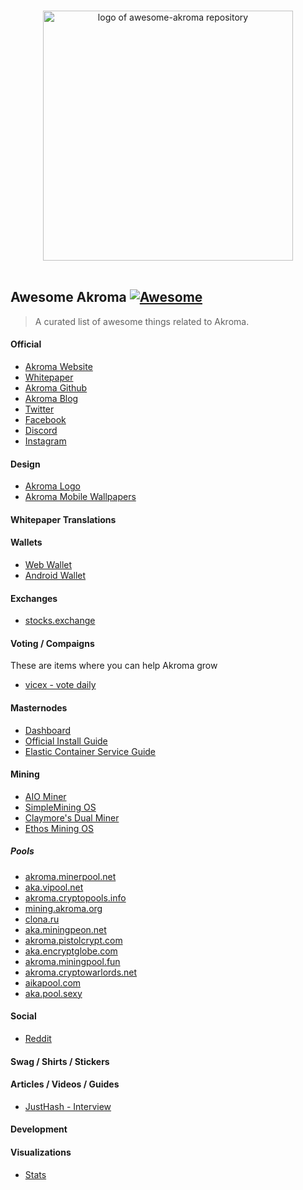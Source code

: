 <p align="center">
  <br>
  <img width="400" src="./logo.svg" alt="logo of awesome-akroma repository">
  <br>
  <br>
</p>

## Awesome Akroma [![Awesome](https://cdn.rawgit.com/sindresorhus/awesome/d7305f38d29fed78fa85652e3a63e154dd8e8829/media/badge.svg)](https://github.com/sindresorhus/awesome)

> A curated list of awesome things related to Akroma.

#### Official
- [Akroma Website](https://akroma.io/)
- [Whitepaper](http://bit.ly/2EMQ4E4)
- [Akroma Github](https://github.com/akroma-project/)
- [Akroma Blog](https://medium.com/akroma)
- [Twitter](https://twitter.com/akroma_io/)
- [Facebook](https://www.facebook.com/AkromaIO/)
- [Discord](https://discordapp.com/invite/KWC8wtT)
- [Instagram](https://instagram.com/akroma.io)

#### Design
- [Akroma Logo](http://bit.ly/akroma-logo)
- [Akroma Mobile Wallpapers](http://bit.ly/akroma-mobile-wallpapers-01)


#### Whitepaper Translations

#### Wallets
- [Web Wallet](https://wallet.akroma.io/)
- [Android Wallet](https://play.google.com/store/apps/details?id=com.wallet.crypto.akroma&hl=en)

#### Exchanges
- [stocks.exchange](https://stocks.exchange/trade/AKA/BTC)

#### Voting / Compaigns
These are items where you can help Akroma grow
- [vicex - vote daily](https://acc.vicex.io/acc/listing)

#### Masternodes
- [Dashboard](https://dashboard.akroma.io)
- [Official Install Guide](http://bit.ly/2FHk2x6)
- [Elastic Container Service Guide](https://gist.github.com/p-s-dev/b417b1077553f66e4fe4b0bbc21d107e)

#### Mining
- [AIO Miner](https://aiominer.com/)
- [SimpleMining OS](https://simplemining.net/)
- [Claymore's Dual Miner](https://bitcointalk.org/index.php?topic=1433925.0)
- [Ethos Mining OS](http://ethosdistro.com)

##### Pools
- [akroma.minerpool.net](http://akroma.minerpool.net)
- [aka.vipool.net](http://aka.vipool.net)
- [akroma.cryptopools.info](http://akroma.cryptopools.info)
- [mining.akroma.org](http://mining.akroma.org)
- [clona.ru](http://clona.ru)
- [aka.miningpeon.net](http://aka.miningpeon.net)
- [akroma.pistolcrypt.com](http://akroma.pistolcrypt.com)
- [aka.encryptglobe.com](http://aka.encryptglobe.com)
- [akroma.miningpool.fun](http://akroma.miningpool.fun)
- [akroma.cryptowarlords.net](http://akroma.cryptowarlords.net)
- [aikapool.com](http://aikapool.com)
- [aka.pool.sexy](http://aka.pool.sexy)

#### Social
- [Reddit](https://reddit.com/r/akroma_io/)

#### Swag / Shirts / Stickers

#### Articles / Videos / Guides
- [JustHash - Interview](https://justhash.me/interview-with-a-developer-eric-polerecky-founder-of-akroma/)

#### Development

#### Visualizations
- [Stats](http://stats.akroma.io/)
